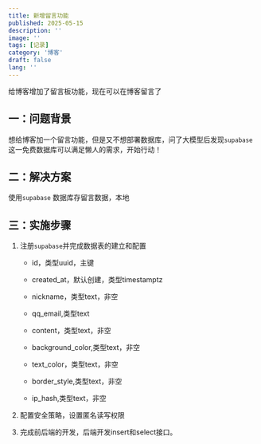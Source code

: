 ```yaml
---
title: 新增留言功能
published: 2025-05-15
description: ''
image: ''
tags: [记录]
category: '博客'
draft: false 
lang: ''
---
```


给博客增加了留言板功能，现在可以在博客留言了

## 一：问题背景

想给博客加一个留言功能，但是又不想部署数据库，问了大模型后发现`supabase` 这一免费数据库可以满足懒人的需求，开始行动！

## 二：解决方案

使用`supabase` 数据库存留言数据，本地

## 三：实施步骤

1. 注册`supabase`并完成数据表的建立和配置
   
   - id，类型uuid，主键
   
   - created_at，默认创建，类型timestamptz
   
   - nickname，类型text，非空
   
   - qq_email,类型text
   
   - content，类型text，非空
   
   - background_color,类型text，非空
   
   - text_color，类型text，非空
   
   - border_style,类型text，非空
   
   - ip_hash,类型text，非空

2. 配置安全策略，设置匿名读写权限

3. 完成前后端的开发，后端开发insert和select接口。
